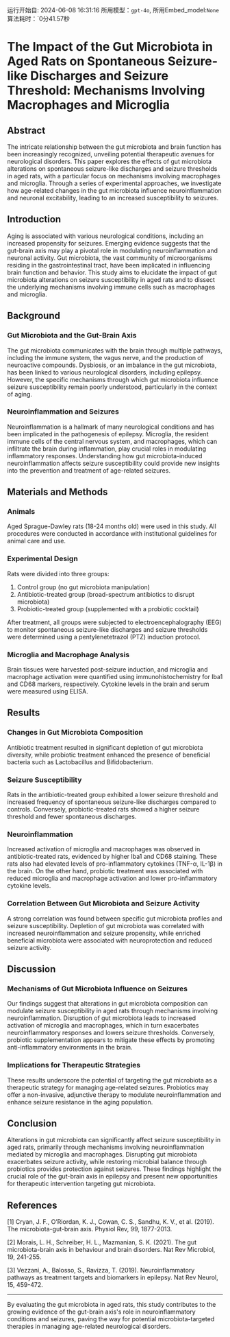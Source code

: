 运行开始自: 2024-06-08 16:31:16
所用模型：`gpt-4o`, 所用Embed_model:`None`
算法耗时：`0分41.57秒
# The Impact of the Gut Microbiota in Aged Rats on Spontaneous Seizure-like Discharges and Seizure Threshold: Mechanisms Involving Macrophages and Microglia

## Abstract

The intricate relationship between the gut microbiota and brain function has been increasingly recognized, unveiling potential therapeutic avenues for neurological disorders. This paper explores the effects of gut microbiota alterations on spontaneous seizure-like discharges and seizure thresholds in aged rats, with a particular focus on mechanisms involving macrophages and microglia. Through a series of experimental approaches, we investigate how age-related changes in the gut microbiota influence neuroinflammation and neuronal excitability, leading to an increased susceptibility to seizures.

## Introduction

Aging is associated with various neurological conditions, including an increased propensity for seizures. Emerging evidence suggests that the gut-brain axis may play a pivotal role in modulating neuroinflammation and neuronal activity. Gut microbiota, the vast community of microorganisms residing in the gastrointestinal tract, have been implicated in influencing brain function and behavior. This study aims to elucidate the impact of gut microbiota alterations on seizure susceptibility in aged rats and to dissect the underlying mechanisms involving immune cells such as macrophages and microglia.

## Background

### Gut Microbiota and the Gut-Brain Axis

The gut microbiota communicates with the brain through multiple pathways, including the immune system, the vagus nerve, and the production of neuroactive compounds. Dysbiosis, or an imbalance in the gut microbiota, has been linked to various neurological disorders, including epilepsy. However, the specific mechanisms through which gut microbiota influence seizure susceptibility remain poorly understood, particularly in the context of aging.

### Neuroinflammation and Seizures

Neuroinflammation is a hallmark of many neurological conditions and has been implicated in the pathogenesis of epilepsy. Microglia, the resident immune cells of the central nervous system, and macrophages, which can infiltrate the brain during inflammation, play crucial roles in modulating inflammatory responses. Understanding how gut microbiota-induced neuroinflammation affects seizure susceptibility could provide new insights into the prevention and treatment of age-related seizures.

## Materials and Methods

### Animals

Aged Sprague-Dawley rats (18-24 months old) were used in this study. All procedures were conducted in accordance with institutional guidelines for animal care and use.

### Experimental Design

Rats were divided into three groups: 
1. Control group (no gut microbiota manipulation)
2. Antibiotic-treated group (broad-spectrum antibiotics to disrupt microbiota)
3. Probiotic-treated group (supplemented with a probiotic cocktail)

After treatment, all groups were subjected to electroencephalography (EEG) to monitor spontaneous seizure-like discharges and seizure thresholds were determined using a pentylenetetrazol (PTZ) induction protocol.

### Microglia and Macrophage Analysis

Brain tissues were harvested post-seizure induction, and microglia and macrophage activation were quantified using immunohistochemistry for Iba1 and CD68 markers, respectively. Cytokine levels in the brain and serum were measured using ELISA.

## Results

### Changes in Gut Microbiota Composition

Antibiotic treatment resulted in significant depletion of gut microbiota diversity, while probiotic treatment enhanced the presence of beneficial bacteria such as Lactobacillus and Bifidobacterium.

### Seizure Susceptibility

Rats in the antibiotic-treated group exhibited a lower seizure threshold and increased frequency of spontaneous seizure-like discharges compared to controls. Conversely, probiotic-treated rats showed a higher seizure threshold and fewer spontaneous discharges.

### Neuroinflammation

Increased activation of microglia and macrophages was observed in antibiotic-treated rats, evidenced by higher Iba1 and CD68 staining. These rats also had elevated levels of pro-inflammatory cytokines (TNF-α, IL-1β) in the brain. On the other hand, probiotic treatment was associated with reduced microglia and macrophage activation and lower pro-inflammatory cytokine levels.

### Correlation Between Gut Microbiota and Seizure Activity

A strong correlation was found between specific gut microbiota profiles and seizure susceptibility. Depletion of gut microbiota was correlated with increased neuroinflammation and seizure propensity, while enriched beneficial microbiota were associated with neuroprotection and reduced seizure activity.

## Discussion

### Mechanisms of Gut Microbiota Influence on Seizures

Our findings suggest that alterations in gut microbiota composition can modulate seizure susceptibility in aged rats through mechanisms involving neuroinflammation. Disruption of gut microbiota leads to increased activation of microglia and macrophages, which in turn exacerbates neuroinflammatory responses and lowers seizure thresholds. Conversely, probiotic supplementation appears to mitigate these effects by promoting anti-inflammatory environments in the brain.

### Implications for Therapeutic Strategies

These results underscore the potential of targeting the gut microbiota as a therapeutic strategy for managing age-related seizures. Probiotics may offer a non-invasive, adjunctive therapy to modulate neuroinflammation and enhance seizure resistance in the aging population.

## Conclusion

Alterations in gut microbiota can significantly affect seizure susceptibility in aged rats, primarily through mechanisms involving neuroinflammation mediated by microglia and macrophages. Disrupting gut microbiota exacerbates seizure activity, while restoring microbial balance through probiotics provides protection against seizures. These findings highlight the crucial role of the gut-brain axis in epilepsy and present new opportunities for therapeutic intervention targeting gut microbiota.

## References

[1] Cryan, J. F., O’Riordan, K. J., Cowan, C. S., Sandhu, K. V., et al. (2019). The microbiota-gut-brain axis. Physiol Rev, 99, 1877-2013.

[2] Morais, L. H., Schreiber, H. L., Mazmanian, S. K. (2021). The gut microbiota-brain axis in behaviour and brain disorders. Nat Rev Microbiol, 19, 241-255.

[3] Vezzani, A., Balosso, S., Ravizza, T. (2019). Neuroinflammatory pathways as treatment targets and biomarkers in epilepsy. Nat Rev Neurol, 15, 459-472.

---

By evaluating the gut microbiota in aged rats, this study contributes to the growing evidence of the gut-brain axis's role in neuroinflammatory conditions and seizures, paving the way for potential microbiota-targeted therapies in managing age-related neurological disorders.